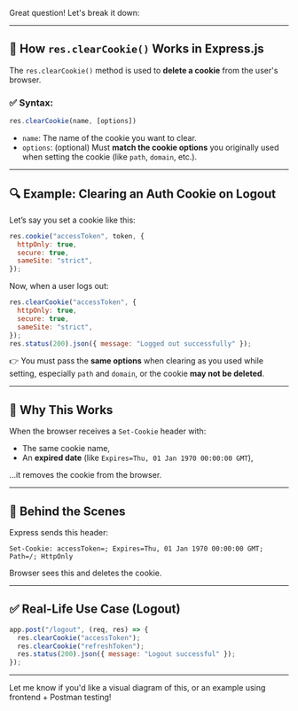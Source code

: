 Great question! Let's break it down:

---

## 🍪 **How `res.clearCookie()` Works in Express.js**

The `res.clearCookie()` method is used to **delete a cookie** from the user's browser.

### ✅ **Syntax:**
```js
res.clearCookie(name, [options])
```

- `name`: The name of the cookie you want to clear.
- `options`: (optional) Must **match the cookie options** you originally used when setting the cookie (like `path`, `domain`, etc.).

---

## 🔍 **Example: Clearing an Auth Cookie on Logout**
Let’s say you set a cookie like this:
```js
res.cookie("accessToken", token, {
  httpOnly: true,
  secure: true,
  sameSite: "strict",
});
```

Now, when a user logs out:
```js
res.clearCookie("accessToken", {
  httpOnly: true,
  secure: true,
  sameSite: "strict",
});
res.status(200).json({ message: "Logged out successfully" });
```

👉 You must pass the **same options** when clearing as you used while setting, especially `path` and `domain`, or the cookie **may not be deleted**.

---

## 🧠 **Why This Works**
When the browser receives a `Set-Cookie` header with:
- The same cookie name,
- An **expired date** (like `Expires=Thu, 01 Jan 1970 00:00:00 GMT`),

…it removes the cookie from the browser.

---

## 🔁 **Behind the Scenes**
Express sends this header:
```http
Set-Cookie: accessToken=; Expires=Thu, 01 Jan 1970 00:00:00 GMT; Path=/; HttpOnly
```

Browser sees this and deletes the cookie.

---

## ✅ Real-Life Use Case (Logout)
```js
app.post("/logout", (req, res) => {
  res.clearCookie("accessToken");
  res.clearCookie("refreshToken");
  res.status(200).json({ message: "Logout successful" });
});
```

---

Let me know if you'd like a visual diagram of this, or an example using frontend + Postman testing!